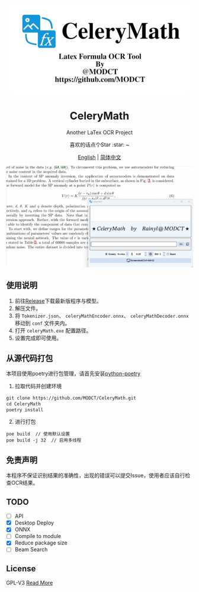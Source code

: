 <p align="center">
    <a href="https://github.com/MODCT/CeleryMath">
        <img src="images/social.png" height="241"/>
    </a>
    <h1 align="center">CeleryMath</h1>
    <p align="center">Another LaTex OCR Project</p>
    <p align="center">喜欢的话点个Star :star: ~</p>
    <p align="center"><a href="README.md">English</a> | <a href="README_CN.md">简体中文</a></p>
</p>

![images/cmpreview.gif](https://github.com/MODCT/CeleryMath/blob/main/images/cmpreview.gif)

## 使用说明

1. 前往[Release](https://github.com/MODCT/CeleryMath/releases)下载最新版程序与模型。
2. 解压文件。
3. 将 `Tokenizer.json`、 `celeryMathEncoder.onnx`、 `celeryMathDecoder.onnx`  移动到 `conf` 文件夹内。
4. 打开 `celeryMath.exe`  配置路径。
5. 设置完成即可使用。

## 从源代码打包

本项目使用poetry进行包管理，请首先安装[python-poetry](https://python-poetry.org/)

1. 拉取代码并创建环境

```console
git clone https://github.com/MODCT/CeleryMath.git
cd CeleryMath
poetry install
```

2. 进行打包

```console
poe build  // 使用默认设置
poe build -j 32  // 启用多线程
```

## 免责声明

本程序不保证识别结果的准确性，出现的错误可以提交Issue，使用者应该自行检查OCR结果。

## TODO

- [ ] API
- [x] Desktop Deploy
- [x] ONNX
- [ ] Compile to module
- [x] Reduce package size
- [ ] Beam Search

## License

GPL-V3
[Read More](LICENSE)
